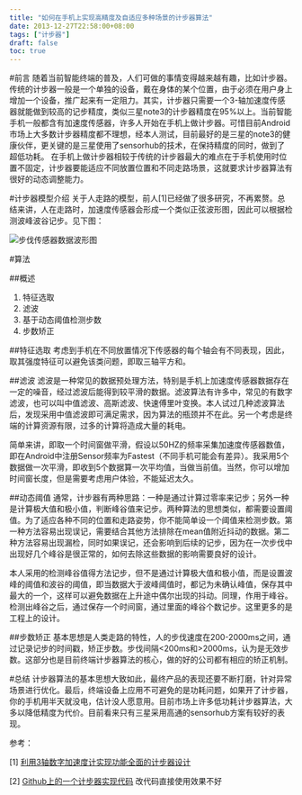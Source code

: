 ```yaml
---
title: "如何在手机上实现高精度及自适应多种场景的计步器算法"
date: 2013-12-27T22:58:00+08:00
tags: ["计步器"] 
draft: false
toc: true
---
```


#前言
随着当前智能终端的普及，人们可做的事情变得越来越有趣，比如计步器。传统的计步器一般是一个单独的设备，戴在身体的某个位置，由于必须在用户身上增加一个设备，推广起来有一定阻力。其实，计步器只需要一个3-轴加速度传感器就能做到较高的记步精度，类似三星note3的计步器精度在95%以上。当前智能手机一般都含有加速度传感器，许多人开始在手机上做计步器。可惜目前Android市场上大多数计步器精度都不理想，经本人测试，目前最好的是三星的note3的健康伙伴，更关键的是三星使用了sensorhub的技术，在保持精度的同时，做到了超低功耗。
在手机上做计步器相较于传统的计步器最大的难点在于手机使用时位置不固定，计步器要能适应不同放置位置和不同走路场景，这就要求计步器算法有很好的动态调整能力。

#计步器模型介绍
关于人走路的模型，前人[1]已经做了很多研究，不再累赘。总结来讲，人在走路时，加速度传感器会形成一个类似正弦波形图，因此可以根据检测波峰波谷记步。见下图：

![步伐传感器数据波形图](/images/pedometer.png)


#算法

##概述
1. 特征选取
2. 滤波
3. 基于动态阈值检测步数
4. 步数矫正

##特征选取
考虑到手机在不同放置情况下传感器的每个轴会有不同表现，因此，取其强度特征可以避免该类问题，即取三轴平方和。


##滤波
滤波是一种常见的数据预处理方法，特别是手机上加速度传感器数据存在一定的噪音，经过滤波后能得到较平滑的数据。滤波算法有许多中，常见的有数字滤波，也可以叫中值滤波、高斯滤波、快速傅里叶变换。本人试过几种滤波算法后，发现采用中值滤波即可满足需求，因为算法的瓶颈并不在此。另一个考虑是终端的计算资源有限，过多的计算将造成大量的耗电。

简单来讲，即取一个时间窗做平滑，假设以50HZ的频率采集加速度传感器数值，即在Android中注册Sensor频率为Fastest（不同手机可能会有差异）。我采用5个数据做一次平滑，即收到5个数据算一次平均值，当做当前值。当然，你可以增加时间窗长度，但是需要考虑用户体验，不能延迟太久。

##动态阈值
通常，计步器有两种思路：一种是通过计算过零率来记步；另外一种是计算极大值和极小值，判断峰谷值来记步。两种算法的思想类似，都需要设置阈值。为了适应各种不同的位置和走路姿势，你不能简单设一个阈值来检测步数。第一种方法容易出现误记，需要结合其他方法排除在mean值附近抖动的数据。第二种方法容易出现漏检，同时如果误记，还会影响到后续的记步，因为在一次步伐中出现好几个峰谷是很正常的，如何去除这些数据的影响需要良好的设计。

本人采用的检测峰谷值得方法记步，但不是通过计算极大值和极小值，而是设置波峰的阈值和波谷的阈值，即当数据大于波峰阈值时，都记为未确认峰值，保存其中最大的一个，这样可以避免数据在上升途中偶尔出现的抖动。同理，作用于峰谷。
检测出峰谷之后，通过保存一个时间窗，通过里面的峰谷个数记步。这里更多的是工程上的设计。

##步数矫正
基本思想是人类走路的特性，人的步伐速度在200-2000ms之间，通过记录记步的时间戳，矫正步数。步伐间隔<200ms和>2000ms，认为是无效步数。这部分也是目前终端计步器算法的核心，做的好的公司都有相应的矫正机制。

#总结
计步器算法的基本思想大致如此，最终产品的表现还要不断打磨，针对异常场景进行优化。最后，终端设备上应用不可避免的是功耗问题，如果开了计步器，你的手机用半天就没电，估计没人愿意用。目前市场上许多低功耗计步器算法，大多以降低精度为代价。目前看来只有三星采用高通的sensorhub方案有较好的表现。


参考：

[1] [利用3轴数字加速度计实现功能全面的计步器设计](http://www.analog.com/library/analogDialogue/china/archives/44-06/pedometer.html)

[2] [Github上的一个计步器实现代码](https://github.com/bagilevi/android-pedometer) 改代码直接使用效果不好
